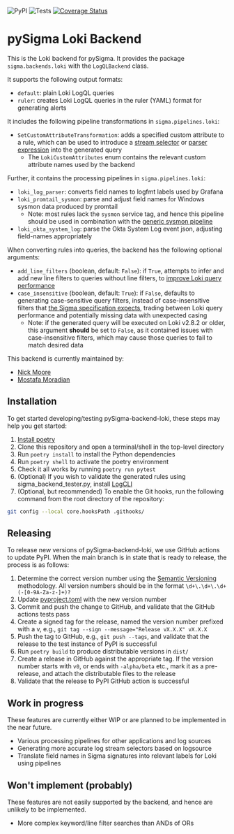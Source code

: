 ![PyPI](https://img.shields.io/pypi/v/pysigma-backend-loki)
![Tests](https://github.com/grafana/pySigma-backend-loki/actions/workflows/test.yml/badge.svg)
[![Coverage Status](https://coveralls.io/repos/github/grafana/pySigma-backend-loki/badge.svg?branch=main&t=lvM1Ns)](https://coveralls.io/github/grafana/pySigma-backend-loki?branch=main)

# pySigma Loki Backend

This is the Loki backend for pySigma. It provides the package `sigma.backends.loki` with the `LogQLBackend` class.

It supports the following output formats:

* `default`: plain Loki LogQL queries
* `ruler`: creates Loki LogQL queries in the ruler (YAML) format for generating alerts

It includes the following pipeline transformations in `sigma.pipelines.loki`:

* `SetCustomAttributeTransformation`: adds a specified custom attribute to a rule, which can be used to introduce a [stream selector](https://grafana.com/docs/loki/latest/logql/log_queries/#log-stream-selector) or [parser expression](https://grafana.com/docs/loki/latest/logql/log_queries/#parser-expression) into the generated query
  * The `LokiCustomAttributes` enum contains the relevant custom attribute names used by the backend

Further, it contains the processing pipelines in `sigma.pipelines.loki`:

* `loki_log_parser`: converts field names to logfmt labels used by Grafana
* `loki_promtail_sysmon`: parse and adjust field names for Windows sysmon data produced by promtail
  * Note: most rules lack the `sysmon` service tag, and hence this pipeline should be used in combination with the [generic sysmon pipeline](https://github.com/SigmaHQ/pySigma-pipeline-sysmon)
* `loki_okta_system_log`: parse the Okta System Log event json, adjusting field-names appropriately

When converting rules into queries, the backend has the following optional arguments:

* `add_line_filters` (boolean, default: `False`): if `True`, attempts to infer and add new line filters to queries without line filters, to [improve Loki query performance](https://grafana.com/docs/loki/latest/logql/log_queries/#line-filter-expression)
* `case_insensitive` (boolean, default: `True`): if `False`, defaults to generating case-sensitive query filters, instead of case-insensitive filters that [the Sigma specification expects](https://github.com/SigmaHQ/sigma-specification/blob/main/Sigma_specification.md#general), trading between Loki query performance and potentially missing data with unexpected casing
  * Note: if the generated query will be executed on Loki v2.8.2 or older, this argument **should** be set to `False`, as it contained issues with case-insensitive filters, which may cause those queries to fail to match desired data

This backend is currently maintained by:

* [Nick Moore](https://github.com/kelnage)
* [Mostafa Moradian](https://github.com/mostafa)

## Installation

To get started developing/testing pySigma-backend-loki, these steps may help you get started:

1. [Install poetry](https://python-poetry.org/docs/#installation)
2. Clone this repository and open a terminal/shell in the top-level directory
3. Run `poetry install` to install the Python dependencies
4. Run `poetry shell` to activate the poetry environment
5. Check it all works by running `poetry run pytest`
6. (Optional) If you wish to validate the generated rules using sigma\_backend\_tester.py, install
   [LogCLI](https://grafana.com/docs/loki/latest/tools/logcli/)
7. (Optional, but recommended) To enable the Git hooks, run the following command from the root directory of the repository:
```sh
git config --local core.hooksPath .githooks/
```

## Releasing

To release new versions of pySigma-backend-loki, we use GitHub actions to update PyPI. When the main branch is in state that is ready to release, the process is as follows:

1. Determine the correct version number using the [Semantic Versioning](https://semver.org/) methodology. All version numbers should be in the format `\d+\.\d+\.\d+(-[0-9A-Za-z-]+)?`
2. Update [pyproject.toml](https://github.com/grafana/pySigma-backend-loki/blob/main/pyproject.toml) with the new version number
3. Commit and push the change to GitHub, and validate that the GitHub actions tests pass
4. Create a signed tag for the release, named the version number prefixed with a v, e.g., `git tag --sign --message="Release vX.X.X" vX.X.X`
5. Push the tag to GitHub, e.g., `git push --tags`, and validate that the release to the test instance of PyPI is successful
6. Run `poetry build` to produce distributable versions in `dist/`
7. Create a release in GitHub against the appropriate tag. If the version number starts with `v0`, or ends with `-alpha/beta` etc., mark it as a pre-release, and attach the distributable files to the release
8. Validate that the release to PyPI GitHub action is successful

## Work in progress

These features are currently either WIP or are planned to be implemented in the near future.

* Various processing pipelines for other applications and log sources
* Generating more accurate log stream selectors based on logsource
* Translate field names in Sigma signatures into relevant labels for Loki using pipelines

## Won't implement (probably)

These features are not easily supported by the backend, and hence are unlikely to be implemented.

* More complex keyword/line filter searches than ANDs of ORs
